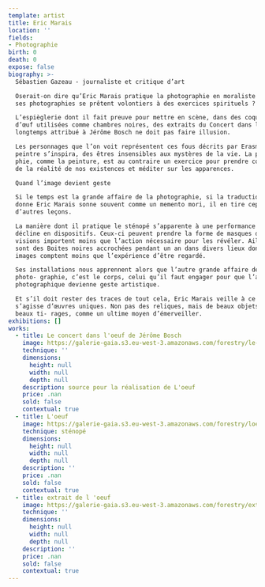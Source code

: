 ```yaml
---
template: artist
title: Eric Marais
location: ''
fields:
- Photographie
birth: 0
death: 0
expose: false
biography: >-
  Sébastien Gazeau - journaliste et critique d’art

  Oserait-on dire qu’Eric Marais pratique la photographie en moraliste et que
  ses photographies se prêtent volontiers à des exercices spirituels ?

  L’espièglerie dont il fait preuve pour mettre en scène, dans des coquilles
  d’œuf utilisées comme chambres noires, des extraits du Concert dans l’œuf
  longtemps attribué à Jérôme Bosch ne doit pas faire illusion.

  Les personnages que l’on voit représentent ces fous décrits par Erasme dont le
  peintre s’inspira, des êtres insensibles aux mystères de la vie. La photogra-
  phie, comme la peinture, est au contraire un exercice pour prendre conscience
  de la réalité de nos existences et méditer sur les apparences.

  Quand l’image devient geste

  Si le temps est la grande affaire de la photographie, si la traduction qu’en
  donne Eric Marais sonne souvent comme un memento mori, il en tire cepen- dant
  d’autres leçons.

  La manière dont il pratique le sténopé s’apparente à une performance qu’il
  décline en dispositifs. Ceux-ci peuvent prendre la forme de masques dont les
  visions importent moins que l’action nécessaire pour les révéler. Ailleurs, ce
  sont des Boites noires accrochées pendant un an dans divers lieux dont les
  images comptent moins que l’expérience d’être regardé.

  Ses installations nous apprennent alors que l’autre grande affaire de la
  photo- graphie, c’est le corps, celui qu’il faut engager pour que l’acte
  photographique devienne geste artistique.

  Et s’il doit rester des traces de tout cela, Eric Marais veille à ce qu’il
  s’agisse d’œuvres uniques. Non pas des reliques, mais de beaux objets, de
  beaux ti- rages, comme un ultime moyen d’émerveiller.
exhibitions: []
works:
  - title: Le concert dans l'oeuf de Jérôme Bosch
    image: https://galerie-gaia.s3.eu-west-3.amazonaws.com/forestry/le-concert-dans-loeuf-de-jerome-bosch.jpg
    technique: ''
    dimensions:
      height: null
      width: null
      depth: null
    description: source pour la réalisation de L'oeuf
    price: .nan
    sold: false
    contextual: true
  - title: L'oeuf
    image: https://galerie-gaia.s3.eu-west-3.amazonaws.com/forestry/loeuf.jpg
    technique: sténopé
    dimensions:
      height: null
      width: null
      depth: null
    description: ''
    price: .nan
    sold: false
    contextual: true
  - title: extrait de l 'oeuf
    image: https://galerie-gaia.s3.eu-west-3.amazonaws.com/forestry/extrait-de-l-oeuf.jpg
    technique: ''
    dimensions:
      height: null
      width: null
      depth: null
    description: ''
    price: .nan
    sold: false
    contextual: true
---
```


